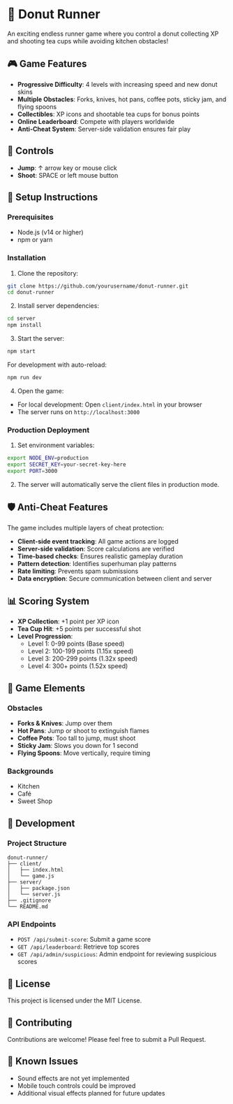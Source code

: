 # 🍩 Donut Runner

An exciting endless runner game where you control a donut collecting XP and shooting tea cups while avoiding kitchen obstacles!

## 🎮 Game Features

- **Progressive Difficulty**: 4 levels with increasing speed and new donut skins
- **Multiple Obstacles**: Forks, knives, hot pans, coffee pots, sticky jam, and flying spoons
- **Collectibles**: XP icons and shootable tea cups for bonus points
- **Online Leaderboard**: Compete with players worldwide
- **Anti-Cheat System**: Server-side validation ensures fair play

## 🎯 Controls

- **Jump**: ↑ arrow key or mouse click
- **Shoot**: SPACE or left mouse button

## 🚀 Setup Instructions

### Prerequisites
- Node.js (v14 or higher)
- npm or yarn

### Installation

1. Clone the repository:
```bash
git clone https://github.com/yourusername/donut-runner.git
cd donut-runner
```

2. Install server dependencies:
```bash
cd server
npm install
```

3. Start the server:
```bash
npm start
```
For development with auto-reload:
```bash
npm run dev
```

4. Open the game:
- For local development: Open `client/index.html` in your browser
- The server runs on `http://localhost:3000`

### Production Deployment

1. Set environment variables:
```bash
export NODE_ENV=production
export SECRET_KEY=your-secret-key-here
export PORT=3000
```

2. The server will automatically serve the client files in production mode.

## 🛡️ Anti-Cheat Features

The game includes multiple layers of cheat protection:

- **Client-side event tracking**: All game actions are logged
- **Server-side validation**: Score calculations are verified
- **Time-based checks**: Ensures realistic gameplay duration
- **Pattern detection**: Identifies superhuman play patterns
- **Rate limiting**: Prevents spam submissions
- **Data encryption**: Secure communication between client and server

## 📊 Scoring System

- **XP Collection**: +1 point per XP icon
- **Tea Cup Hit**: +5 points per successful shot
- **Level Progression**:
  - Level 1: 0-99 points (Base speed)
  - Level 2: 100-199 points (1.15x speed)
  - Level 3: 200-299 points (1.32x speed)
  - Level 4: 300+ points (1.52x speed)

## 🎨 Game Elements

### Obstacles
- **Forks & Knives**: Jump over them
- **Hot Pans**: Jump or shoot to extinguish flames
- **Coffee Pots**: Too tall to jump, must shoot
- **Sticky Jam**: Slows you down for 1 second
- **Flying Spoons**: Move vertically, require timing

### Backgrounds
- Kitchen
- Café
- Sweet Shop

## 🔧 Development

### Project Structure
```
donut-runner/
├── client/
│   ├── index.html
│   └── game.js
├── server/
│   ├── package.json
│   └── server.js
├── .gitignore
└── README.md
```

### API Endpoints

- `POST /api/submit-score`: Submit a game score
- `GET /api/leaderboard`: Retrieve top scores
- `GET /api/admin/suspicious`: Admin endpoint for reviewing suspicious scores

## 📝 License

This project is licensed under the MIT License.

## 🤝 Contributing

Contributions are welcome! Please feel free to submit a Pull Request.

## 🐛 Known Issues

- Sound effects are not yet implemented
- Mobile touch controls could be improved
- Additional visual effects planned for future updates